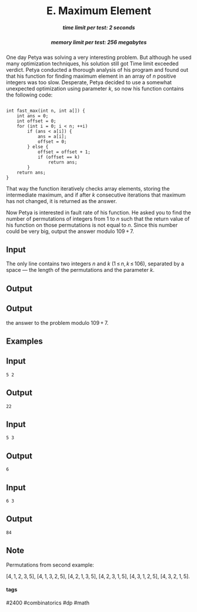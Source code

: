 <h1 style='text-align: center;'> E. Maximum Element</h1>

<h5 style='text-align: center;'>time limit per test: 2 seconds</h5>
<h5 style='text-align: center;'>memory limit per test: 256 megabytes</h5>

One day Petya was solving a very interesting problem. But although he used many optimization techniques, his solution still got Time limit exceeded verdict. Petya conducted a thorough analysis of his program and found out that his function for finding maximum element in an array of *n* positive integers was too slow. Desperate, Petya decided to use a somewhat unexpected optimization using parameter *k*, so now his function contains the following code:


```
  
int fast_max(int n, int a[]) {   
    int ans = 0;  
    int offset = 0;  
    for (int i = 0; i < n; ++i)  
        if (ans < a[i]) {  
            ans = a[i];  
            offset = 0;  
        } else {  
            offset = offset + 1;  
            if (offset == k)  
                return ans;  
        }  
    return ans;  
}  

```
That way the function iteratively checks array elements, storing the intermediate maximum, and if after *k* consecutive iterations that maximum has not changed, it is returned as the answer.

Now Petya is interested in fault rate of his function. He asked you to find the number of permutations of integers from 1 to *n* such that the return value of his function on those permutations is not equal to *n*. Since this number could be very big, output the answer modulo 109 + 7.

## Input

The only line contains two integers *n* and *k* (1 ≤ *n*, *k* ≤ 106), separated by a space — the length of the permutations and the parameter *k*.

## Output

## Output

 the answer to the problem modulo 109 + 7.

## Examples

## Input


```
5 2  

```
## Output


```
22  

```
## Input


```
5 3  

```
## Output


```
6  

```
## Input


```
6 3  

```
## Output


```
84  

```
## Note

Permutations from second example: 

[4, 1, 2, 3, 5], [4, 1, 3, 2, 5], [4, 2, 1, 3, 5], [4, 2, 3, 1, 5], [4, 3, 1, 2, 5], [4, 3, 2, 1, 5].



#### tags 

#2400 #combinatorics #dp #math 